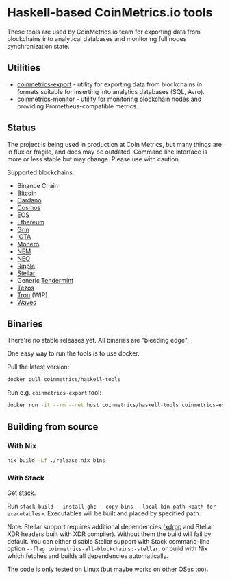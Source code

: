 # Haskell-based CoinMetrics.io tools

These tools are used by CoinMetrics.io team for exporting data from blockchains into analytical databases and monitoring full nodes synchronization state.

## Utilities

* [coinmetrics-export](docs/coinmetrics-export.md) - utility for exporting data from blockchains in formats suitable for inserting into analytics databases (SQL, Avro).
* [coinmetrics-monitor](docs/coinmetrics-monitor.md) - utility for monitoring blockchain nodes and providing Prometheus-compatible metrics.

## Status

The project is being used in production at Coin Metrics, but many things are in flux or fragile, and docs may be outdated. Command line interface is more or less stable but may change. Please use with caution.

Supported blockchains:

* Binance Chain
* [Bitcoin](https://bitcoin.org/)
* [Cardano](https://www.cardanohub.org/)
* [Cosmos](https://cosmos.network/)
* [EOS](https://eos.io/)
* [Ethereum](https://www.ethereum.org/)
* [Grin](https://grin-tech.org/)
* [IOTA](https://iota.org/)
* [Monero](https://getmonero.org/)
* [NEM](https://nem.io/)
* [NEO](https://neo.org/)
* [Ripple](https://ripple.com/)
* [Stellar](https://www.stellar.org/)
* Generic [Tendermint](https://tendermint.com/)
* [Tezos](https://tezos.com/)
* [Tron](https://tron.network/) (WIP)
* [Waves](https://wavesplatform.com/)

## Binaries

There're no stable releases yet. All binaries are "bleeding edge".

One easy way to run the tools is to use docker.

Pull the latest version:
```bash
docker pull coinmetrics/haskell-tools
```

Run e.g. `coinmetrics-export` tool:
```bash
docker run -it --rm --net host coinmetrics/haskell-tools coinmetrics-export <arguments>
```

## Building from source

### With Nix

```bash
nix build -Lf ./release.nix bins
```

### With Stack

Get [stack](https://docs.haskellstack.org/en/stable/install_and_upgrade/).

Run `stack build --install-ghc --copy-bins --local-bin-path <path for executables>`. Executables will be built and placed by specified path.

Note: Stellar support requires additional dependencies ([xdrpp](https://github.com/xdrpp/xdrpp) and Stellar XDR headers built with XDR compiler). Without them the build will fail by default. You can either disable Stellar support with Stack command-line option `--flag coinmetrics-all-blockchains:-stellar`, or build with Nix which fetches and builds all dependencies automatically.

The code is only tested on Linux (but maybe works on other OSes too).
